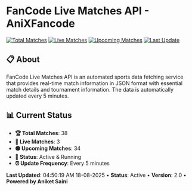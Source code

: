 # FanCode Live Matches API - AniXFancode

[![Total Matches](https://img.shields.io/badge/Total%20Matches-38-blue)](https://github.com/AniketSainiOp/AniXFancode)
[![Live Matches](https://img.shields.io/badge/Live%20Matches-3-red)](https://github.com/AniketSainiOp/AniXFancode)
[![Upcoming Matches](https://img.shields.io/badge/Upcoming%20Matches-34-green)](https://github.com/AniketSainiOp/AniXFancode)
[![Last Update](https://img.shields.io/badge/Last%20Update-04%3A50%3A19%20AM%2018-08-2025-orange)](https://github.com/AniketSainiOp/AniXFancode)

## 📋 About

FanCode Live Matches API is an automated sports data fetching service that provides real-time match information in JSON format with essential match details and tournament information. The data is automatically updated every 5 minutes.

## 📊 Current Status

- **🏆 Total Matches**: 38
- **🔴 Live Matches**: 3
- **🟢 Upcoming Matches**: 34
- **📡 Status**: Active & Running
- **⏰ Update Frequency**: Every 5 minutes

**Last Updated**: 04:50:19 AM 18-08-2025 • **Status**: Active • **Version**: 2.0 • **Powered by Aniket Saini**
